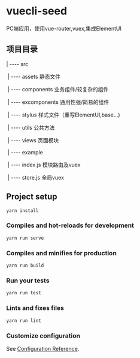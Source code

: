 # vuecli-seed

PC端应用，使用vue-router,vuex,集成ElementUI

## 项目目录

| ---- src

​		| ---- assets 静态文件

​		| ---- components 业务组件/较复杂的组件

​		| ---- excomponents 通用性强/简易的组件

​		| ---- stylus 样式文件（重写ElementUI,base...)

​		| ---- utils 公共方法

​		| ---- views 页面模块

​				| ---- example

​						| ---- index.js 模块路由及vuex

​		| ---- store.js 全局vuex





## Project setup

```
yarn install
```

### Compiles and hot-reloads for development
```
yarn run serve
```

### Compiles and minifies for production
```
yarn run build
```

### Run your tests
```
yarn run test
```

### Lints and fixes files
```
yarn run lint
```

### Customize configuration
See [Configuration Reference](https://cli.vuejs.org/config/).
